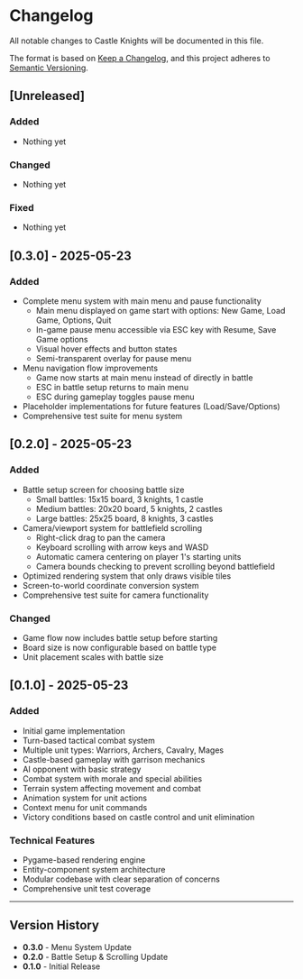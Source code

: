 # Changelog

All notable changes to Castle Knights will be documented in this file.

The format is based on [Keep a Changelog](https://keepachangelog.com/en/1.0.0/),
and this project adheres to [Semantic Versioning](https://semver.org/spec/v2.0.0.html).

## [Unreleased]

### Added
- Nothing yet

### Changed
- Nothing yet

### Fixed
- Nothing yet

## [0.3.0] - 2025-05-23

### Added
- Complete menu system with main menu and pause functionality
  - Main menu displayed on game start with options: New Game, Load Game, Options, Quit
  - In-game pause menu accessible via ESC key with Resume, Save Game options
  - Visual hover effects and button states
  - Semi-transparent overlay for pause menu
- Menu navigation flow improvements
  - Game now starts at main menu instead of directly in battle
  - ESC in battle setup returns to main menu
  - ESC during gameplay toggles pause menu
- Placeholder implementations for future features (Load/Save/Options)
- Comprehensive test suite for menu system

## [0.2.0] - 2025-05-23

### Added
- Battle setup screen for choosing battle size
  - Small battles: 15x15 board, 3 knights, 1 castle
  - Medium battles: 20x20 board, 5 knights, 2 castles
  - Large battles: 25x25 board, 8 knights, 3 castles
- Camera/viewport system for battlefield scrolling
  - Right-click drag to pan the camera
  - Keyboard scrolling with arrow keys and WASD
  - Automatic camera centering on player 1's starting units
  - Camera bounds checking to prevent scrolling beyond battlefield
- Optimized rendering system that only draws visible tiles
- Screen-to-world coordinate conversion system
- Comprehensive test suite for camera functionality

### Changed
- Game flow now includes battle setup before starting
- Board size is now configurable based on battle type
- Unit placement scales with battle size

## [0.1.0] - 2025-05-23

### Added
- Initial game implementation
- Turn-based tactical combat system
- Multiple unit types: Warriors, Archers, Cavalry, Mages
- Castle-based gameplay with garrison mechanics
- AI opponent with basic strategy
- Combat system with morale and special abilities
- Terrain system affecting movement and combat
- Animation system for unit actions
- Context menu for unit commands
- Victory conditions based on castle control and unit elimination

### Technical Features
- Pygame-based rendering engine
- Entity-component system architecture
- Modular codebase with clear separation of concerns
- Comprehensive unit test coverage

---

## Version History

- **0.3.0** - Menu System Update
- **0.2.0** - Battle Setup & Scrolling Update  
- **0.1.0** - Initial Release